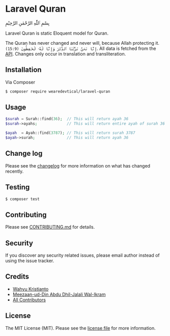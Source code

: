 # Laravel Quran

بِسْمِ ٱللّٰهِ الرَّحْمٰنِ الرَّحِيْمِ

Laravel Quran is static Eloquent model for Quran.

The Quran has never changed and never will, because Allah protecting it. ```(15:9) إِنَّا نَحۡنُ نَزَّلۡنَا ٱلذِّكۡرَ وَإِنَّا لَهُۥ لَحَـٰفِظُونَ```. All data is fetched from the [API](https://alquran.cloud/api). Changes only occur in translation and transliteration.

## Installation

Via Composer

``` bash
$ composer require wearedevtical/laravel-quran
```

## Usage

```php
$surah = Surah::find(36);  // This will return ayah 36
$surah->ayahs;             // This will return entire ayah of surah 36

$ayah  = Ayah::find(3787); // This will return surah 3787
$ayah->surah;              // This will return ayah 36
```

## Change log

Please see the [changelog](CHANGELOG.md) for more information on what has changed recently.

## Testing

``` bash
$ composer test
```

## Contributing

Please see [CONTRIBUTING.md](CONTRIBUTING.md) for details.

## Security

If you discover any security related issues, please email author instead of using the issue tracker.

## Credits

- [Wahyu Kristianto](https://github.com/kristories)
- [Meezaan-ud-Din Abdu Dhil-Jalali Wal-Ikram](https://github.com/meezaan)
- [All Contributors](https://github.com/wearedevtical/laravel-quran/graphs/contributors)

## License

The MIT License (MIT). Please see the [license file](LICENSE.md) for more information.

[ico-version]: https://img.shields.io/packagist/v/devtical/quran.svg?style=flat-square
[ico-downloads]: https://img.shields.io/packagist/dt/devtical/quran.svg?style=flat-square
[ico-travis]: https://img.shields.io/travis/devtical/quran/master.svg?style=flat-square
[ico-styleci]: https://styleci.io/repos/12345678/shield

[link-packagist]: https://packagist.org/packages/devtical/quran
[link-downloads]: https://packagist.org/packages/devtical/quran
[link-travis]: https://travis-ci.org/devtical/quran
[link-styleci]: https://styleci.io/repos/12345678
[link-author]: https://github.com/devtical
[link-contributors]: ../../contributors
